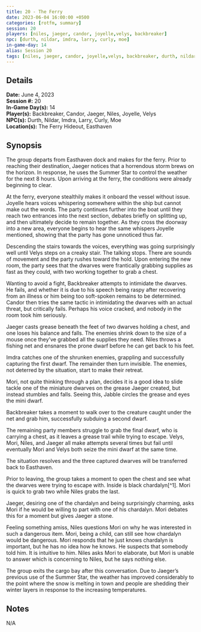 ```yaml
---
title: 20 - The Ferry
date: 2023-06-04 16:00:00 +0500
categories: [rotfm, summary]
session: 20
players: [niles, jaeger, candor, joyelle,velys, backbreaker]
npc: [durth, nildar, imdra, larry, curly, moe]
in-game-day: 14
alias: Session 20
tags: [niles, jaeger, candor, joyelle,velys, backbreaker, durth, nildar, imdra, larry, curly, moe]
---
```


## Details

**Date:** June 4, 2023 <br>
**Session #:** 20 <br>
**In-Game Day(s):** 14 <br>
**Player(s):** Backbreaker, Candor, Jaeger, Niles, Joyelle, Velys <br>
**NPC(s):** Durth, Nildar, Imdra, Larry, Curly, Moe <br>
**Location(s):** The Ferry Hideout, Easthaven

## Synopsis
The group departs from Easthaven dock and makes for the ferry. Prior to reaching their destination, Jaeger notices that a horrendous storm brews on the horizon. In response, he uses the Summer Star to control the weather for the next 8 hours. Upon arriving at the ferry, the conditions were already beginning to clear.

At the ferry, everyone stealthily makes it onboard the vessel without issue. Joyelle hears voices whispering somewhere within the ship but cannot make out the words. The party continues further into the boat until they reach two entrances into the next section, debates briefly on splitting up, and then ultimately decide to remain together. As they cross the doorway into a new area, everyone begins to hear the same whispers Joyelle mentioned, showing that the party has gone unnoticed thus far.

Descending the stairs towards the voices, everything was going surprisingly well until Velys steps on a creaky stair. The talking stops. There are sounds of movement and the party rushes toward the hold. Upon entering the new room, the party sees that the dwarves were frantically grabbing supplies as fast as they could, with two working together to grab a chest.

Wanting to avoid a fight, Backbreaker attempts to intimidate the dwarves. He fails, and whether it is due to his speech being raspy after recovering from an illness or him being too soft-spoken remains to be determined. Candor then tries the same tactic in intimidating the dwarves with an actual threat, but critically fails. Perhaps his voice cracked, and nobody in the room took him seriously.

Jaeger casts grease beneath the feet of two dwarves holding a chest, and one loses his balance and falls. The enemies shrink down to the size of a mouse once they’ve grabbed all the supplies they need. Niles throws a fishing net and ensnares the prone dwarf before he can get back to his feet.

Imdra catches one of the shrunken enemies, grappling and successfully capturing the first dwarf. The remainder then turn invisible. The enemies, not deterred by the situation, start to make their retreat.

Mori, not quite thinking through a plan, decides it is a good idea to slide tackle one of the miniature dwarves on the grease Jaeger created, but instead stumbles and falls. Seeing this, Jabble circles the grease and eyes the mini dwarf.

Backbreaker takes a moment to walk over to the creature caught under the net and grab him, successfully subduing a second dwarf.

The remaining party members struggle to grab the final dwarf, who is carrying a chest, as it leaves a grease trail while trying to escape. Velys, Mori, Niles, and Jaeger all make attempts several times but fail until eventually Mori and Velys both seize the mini dwarf at the same time.

The situation resolves and the three captured dwarves will be transferred back to Easthaven.

Prior to leaving, the group takes a moment to open the chest and see what the dwarves were trying to escape with. Inside is black chardalyn[^1]. Mori is quick to grab two while Niles grabs the last.

Jaeger, desiring one of the chardalyn and being surprisingly charming, asks Mori if he would be willing to part with one of his chardalyn. Mori debates this for a moment but gives Jaeger a stone.

Feeling something amiss, Niles questions Mori on why he was interested in such a dangerous item. Mori, being a child, can still see how chardalyn would be dangerous. Mori responds that he just knows chardalyn is important, but he has no idea how he knows. He suspects that somebody told him. It is intuitive to him. Niles asks Mori to elaborate, but Mori is unable to answer which is concerning to Niles, but he says nothing else.

The group exits the cargo bay after this conversation. Due to Jaeger’s previous use of the Summer Star, the weather has improved considerably to the point where the snow is melting in town and people are shedding their winter layers in response to the increasing temperatures.

## Notes
N/A